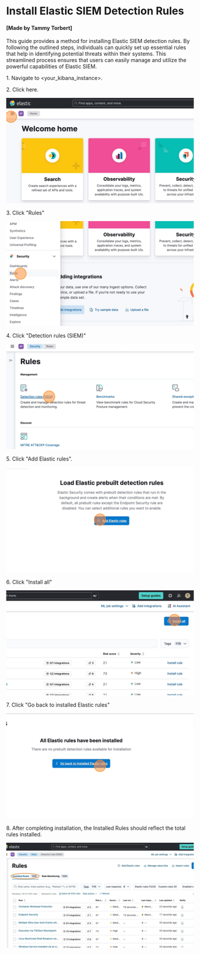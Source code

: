 # Install Elastic SIEM Detection Rules

#### [Made by Tammy Torbert]

This guide provides a method for installing Elastic SIEM detection rules. By following the outlined steps, individuals can quickly set up essential rules that help in identifying potential threats within their systems. This streamlined process ensures that users can easily manage and utilize the powerful capabilities of Elastic SIEM.

1\. Navigate to &lt;your_kibana_instance&gt;.

2\. Click here.

![Step 2](./images/Install_Elastic_SIEM_Detection_Rules_-_Step_2.png)

3\. Click "Rules"

![Step 3](./images/Install_Elastic_SIEM_Detection_Rules_-_Step_3.png)

4\. Click "Detection rules (SIEM)"

![Step 4](./images/Install_Elastic_SIEM_Detection_Rules_-_Step_4.png)

5\. Click "Add Elastic rules".

![Step 5](./images/Install_Elastic_SIEM_Detection_Rules_-_Step_5.png)

6\. Click "Install all"

![Step 6](./images/Install_Elastic_SIEM_Detection_Rules_-_Step_6.png)

7\. Click "Go back to installed Elastic rules"

![Step 7](./images/Install_Elastic_SIEM_Detection_Rules_-_Step_7.png)

8\. After completing installation, the Installed Rules should reflect the total rules installed.

![Step 8](./images/Install_Elastic_SIEM_Detection_Rules_-_Step_8.png)
